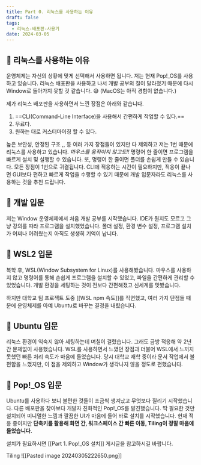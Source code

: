 ```yaml
---
title: Part 0. 리눅스를 사용하는 이유
draft: false
tags:
  - 리눅스-배포판-사용기
date: 2024-03-05
---
```

## 🌟 리눅스를 사용하는 이유

운영체제는 자신의 상황에 맞게 선택해서 사용하면 됩니다. 저는 현재 Pop!\_OS를 사용하고 있습니다. 리눅스 배포판을 사용하고 나서 개발 공부의 질이 달라졌기 때문에 다시 Window로 돌아가지 못할 것 같습니다. 😅 (MacOS는 아직 경험이 없습니다.)

제가 리눅스 배포판을 사용하면서 느낀 장점은 아래와 같습니다. 

1.  ==CLI(Command-Line Interface)을 사용해서 간편하게 작업할 수 있다.==
2. 무료다.
3. 원하는 대로 커스터마이징 할 수 있다.

높은 보안성, 안정된 구조 ,, 등 여러 가지 장점들이 있지만 다 제외하고 저는 1번 때문에 리눅스를 사용하고 있습니다. *마우스를 움직이지 않고도!!* 명령어 한 줄이면 프로그램을 빠르게 설치 및 실행할 수 있습니다. 또, 명령어 한 줄이면 폴더를 손쉽게 만들 수 있습니다. 모든 장점이 1번으로 귀결됩니다. CLI에 적응하는 시간이 필요하지만, 적응이 끝나면 GUI보다 편하고 빠르게 작업을 수행할 수 있기 때문에 개발 입문자라도 리눅스를 사용하는 것을 추천 드립니다.

## 🌟 개발 입문

저는 Window 운영체제에서 처음 개발 공부를 시작했습니다. IDE가 뭔지도 모르고 그냥 강의를 따라 프로그램을 설치했었습니다. 폴더 설정, 환경 변수 설정, 프로그램 설치가 어찌나 어려웠는지 아직도 생생히 기억이 납니다.

## 🌟 WSL2 입문

복학 후, WSL(Window Subsystem for Linux)를 사용해봤습니다. 마우스를 사용하지 않고 명령어를 통해 손쉽게 프로그램을 설치할 수 있었고, 파일을 간편하게 관리할 수 있었습니다. 개발 환경을 세팅하는 것이 전보다 간편해졌고 신세계를 맛봤습니다.

하지만 대학교 팀 프로젝트 도중 [[WSL npm 속도]]를 직면했고, 여러 가지 단점들 때문에 운영체제를 아예 Ubuntu로 바꾸는 결정을 내렸습니다.

## 🌟 Ubuntu 입문

리눅스 환경이 익숙지 않아 세팅하는데 며칠이 걸렸습니다. 그래도 금방 적응해 약 2년간 문제없이 사용했습니다. WSL를 사용하면서 느꼈던 장점과 더불어 WSL에서 느끼지 못했던 빠른 처리 속도가 마음에 들었습니다. 당시 대학교 재학 중이라 문서 작업에서 불편함을 느꼈지만, 이 점을 제외하고 Window가 생각나지 않을 정도로 편했습니다.

## 🌟 Pop!\_OS 입문

Ubuntu를 사용하다 보니 불편한 것들이 조금씩 생겨났고 무엇보다 질리기 시작했습니다. 다른 배포판을 찾아보다 개발자 친화적인 Pop!\_OS를 발견했습니다. 딱 필요한 것만 설치되어 미니멀한 느낌과 깔끔한 UI가 마음에 들어 바로 설치를 시작했습니다. 현재 적응 중이지만 **단축키를 활용해 화면 간, 워크스페이스 간 빠른 이동, Tiling이 정말 마음에 들었습니다.** 

설치가 필요하시면 [[Part 1. Pop!_OS 설치]] 게시글을 참고하시길 바랍니다.

Tiling
![[Pasted image 20240305222650.png]]

